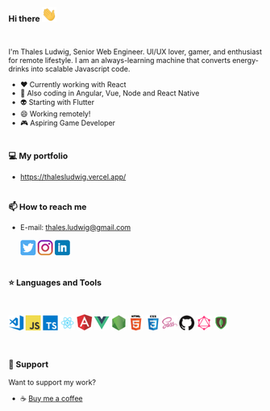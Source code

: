 ### Hi there <img src="./assets/wave.gif" width="30px">
<br>

I'm Thales Ludwig, Senior Web Engineer. UI/UX lover, gamer, and enthusiast for remote lifestyle. I am an always-learning machine that converts energy-drinks into scalable Javascript code.

- ❤️  Currently working with React
- 🌱  Also coding in Angular, Vue, Node and React Native
- 👽 Starting with Flutter
- 😄  Working remotely! 
- 🎮  Aspiring Game Developer
<br><br>

### 💻  My portfolio
- https://thalesludwig.vercel.app/
<br><br>

### 📫  How to reach me
- E-mail: thales.ludwig@gmail.com
<br><br>
[<img src="./assets/twitter.png" width="30px">](https://twitter.com/ThalesLudwig)
[<img src="./assets/instagram.jpg" width="30px">](https://www.instagram.com/thalesludwig/)
[<img src="./assets/linkedin.png" width="30px">](https://www.linkedin.com/in/thalesludwig/)
<br><br>

### ⭐  Languages and Tools
<br>
<p float="left">
  <img src="./assets/vscode.png" width="30px">
  <img src="./assets/javascript.png" width="30px">
  <img src="./assets/typescript.png" width="30px">
  <img src="./assets/react.png" width="30px">
  <img src="./assets/angular.svg" width="30px">
  <img src="./assets/vue.png" width="30px">
  <img src="./assets/nodejs.png" width="30px">
  <img src="./assets/html.png" width="30px">
  <img src="./assets/css.png" width="30px">
  <img src="./assets/sass.png" width="30px">
  <img src="./assets/github.png" width="30px">
  <img src="./assets/graphql.png" width="30px">
  <img src="./assets/mongodb.png" width="30px">
</p>
<br>

### 💜  Support
Want to support my work?
- ☕ [Buy me a coffee](https://www.buymeacoffee.com/thalesludwig)
